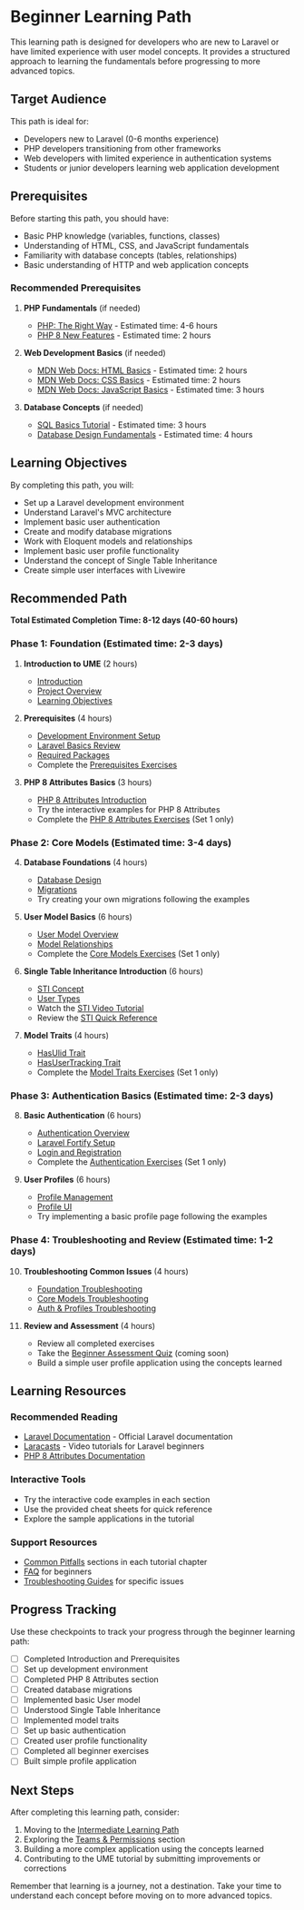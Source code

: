 # Beginner Learning Path

<link rel="stylesheet" href="../assets/css/styles.css">

This learning path is designed for developers who are new to Laravel or have limited experience with user model concepts. It provides a structured approach to learning the fundamentals before progressing to more advanced topics.

## Target Audience

This path is ideal for:
- Developers new to Laravel (0-6 months experience)
- PHP developers transitioning from other frameworks
- Web developers with limited experience in authentication systems
- Students or junior developers learning web application development

## Prerequisites

Before starting this path, you should have:
- Basic PHP knowledge (variables, functions, classes)
- Understanding of HTML, CSS, and JavaScript fundamentals
- Familiarity with database concepts (tables, relationships)
- Basic understanding of HTTP and web application concepts

### Recommended Prerequisites

1. **PHP Fundamentals** (if needed)
   - [PHP: The Right Way](https://phptherightway.com/) - Estimated time: 4-6 hours
   - [PHP 8 New Features](https://www.php.net/releases/8.0/en.php) - Estimated time: 2 hours

2. **Web Development Basics** (if needed)
   - [MDN Web Docs: HTML Basics](https://developer.mozilla.org/en-US/docs/Learn/Getting_started_with_the_web/HTML_basics) - Estimated time: 2 hours
   - [MDN Web Docs: CSS Basics](https://developer.mozilla.org/en-US/docs/Learn/Getting_started_with_the_web/CSS_basics) - Estimated time: 2 hours
   - [MDN Web Docs: JavaScript Basics](https://developer.mozilla.org/en-US/docs/Learn/Getting_started_with_the_web/JavaScript_basics) - Estimated time: 3 hours

3. **Database Concepts** (if needed)
   - [SQL Basics Tutorial](https://www.w3schools.com/sql/) - Estimated time: 3 hours
   - [Database Design Fundamentals](https://www.tutorialspoint.com/dbms/index.htm) - Estimated time: 4 hours

## Learning Objectives

By completing this path, you will:
- Set up a Laravel development environment
- Understand Laravel's MVC architecture
- Implement basic user authentication
- Create and modify database migrations
- Work with Eloquent models and relationships
- Implement basic user profile functionality
- Understand the concept of Single Table Inheritance
- Create simple user interfaces with Livewire

## Recommended Path

**Total Estimated Completion Time: 8-12 days (40-60 hours)**

### Phase 1: Foundation (Estimated time: 2-3 days)

1. **Introduction to UME** (2 hours)
   - [Introduction](../010-introduction/000-index.md)
   - [Project Overview](../010-introduction/010-project-overview.md)
   - [Learning Objectives](../010-introduction/030-learning-objectives.md)

2. **Prerequisites** (4 hours)
   - [Development Environment Setup](../020-prerequisites/010-development-environment.md)
   - [Laravel Basics Review](../020-prerequisites/020-laravel-basics-review.md)
   - [Required Packages](../020-prerequisites/030-required-packages.md)
   - Complete the [Prerequisites Exercises](../060-exercises/020-prerequisites-exercises.md)

3. **PHP 8 Attributes Basics** (3 hours)
   - [PHP 8 Attributes Introduction](../050-implementation/010-phase0-foundation/060-php8-attributes.md)
   - Try the interactive examples for PHP 8 Attributes
   - Complete the [PHP 8 Attributes Exercises](../060-exercises/040-010-php8-attributes-exercises.md) (Set 1 only)

### Phase 2: Core Models (Estimated time: 3-4 days)

4. **Database Foundations** (4 hours)
   - [Database Design](../050-implementation/020-phase1-core-models/010-database-design.md)
   - [Migrations](../050-implementation/020-phase1-core-models/020-migrations.md)
   - Try creating your own migrations following the examples

5. **User Model Basics** (6 hours)
   - [User Model Overview](../050-implementation/020-phase1-core-models/030-user-model-overview.md)
   - [Model Relationships](../050-implementation/020-phase1-core-models/040-model-relationships.md)
   - Complete the [Core Models Exercises](../060-exercises/040-020-core-models-exercises.md) (Set 1 only)

6. **Single Table Inheritance Introduction** (6 hours)
   - [STI Concept](../050-implementation/020-phase1-core-models/050-single-table-inheritance.md)
   - [User Types](../050-implementation/020-phase1-core-models/060-user-types.md)
   - Watch the [STI Video Tutorial](../assets/020-visual-aids/040-video-tutorials/single-table-inheritance.md)
   - Review the [STI Quick Reference](../assets/020-visual-aids/010-cheat-sheets/single-table-inheritance.md)

7. **Model Traits** (4 hours)
   - [HasUlid Trait](../050-implementation/020-phase1-core-models/070-has-ulid-trait.md)
   - [HasUserTracking Trait](../050-implementation/020-phase1-core-models/080-has-user-tracking-trait.md)
   - Complete the [Model Traits Exercises](../060-exercises/040-030-model-traits-exercises.md) (Set 1 only)

### Phase 3: Authentication Basics (Estimated time: 2-3 days)

8. **Basic Authentication** (6 hours)
   - [Authentication Overview](../050-implementation/030-phase2-auth-profiles/010-authentication-overview.md)
   - [Laravel Fortify Setup](../050-implementation/030-phase2-auth-profiles/020-fortify-setup.md)
   - [Login and Registration](../050-implementation/030-phase2-auth-profiles/030-login-registration.md)
   - Complete the [Authentication Exercises](../060-exercises/040-040-authentication-exercises.md) (Set 1 only)

9. **User Profiles** (6 hours)
   - [Profile Management](../050-implementation/030-phase2-auth-profiles/050-profile-management.md)
   - [Profile UI](../050-implementation/030-phase2-auth-profiles/060-profile-ui.md)
   - Try implementing a basic profile page following the examples

### Phase 4: Troubleshooting and Review (Estimated time: 1-2 days)

10. **Troubleshooting Common Issues** (4 hours)
    - [Foundation Troubleshooting](../150-troubleshooting/010-phase0-foundation-troubleshooting.md)
    - [Core Models Troubleshooting](../150-troubleshooting/020-phase1-core-models-troubleshooting.md)
    - [Auth & Profiles Troubleshooting](../150-troubleshooting/030-phase2-auth-profile-troubleshooting.md)

11. **Review and Assessment** (4 hours)
    - Review all completed exercises
    - Take the [Beginner Assessment Quiz](#) (coming soon)
    - Build a simple user profile application using the concepts learned

## Learning Resources

### Recommended Reading
- [Laravel Documentation](https://laravel.com/docs) - Official Laravel documentation
- [Laracasts](https://laracasts.com) - Video tutorials for Laravel beginners
- [PHP 8 Attributes Documentation](https://www.php.net/manual/en/language.attributes.php)

### Interactive Tools
- Try the interactive code examples in each section
- Use the provided cheat sheets for quick reference
- Explore the sample applications in the tutorial

### Support Resources
- [Common Pitfalls](#) sections in each tutorial chapter
- [FAQ](#) for beginners
- [Troubleshooting Guides](#) for specific issues

## Progress Tracking

Use these checkpoints to track your progress through the beginner learning path:

- [ ] Completed Introduction and Prerequisites
- [ ] Set up development environment
- [ ] Completed PHP 8 Attributes section
- [ ] Created database migrations
- [ ] Implemented basic User model
- [ ] Understood Single Table Inheritance
- [ ] Implemented model traits
- [ ] Set up basic authentication
- [ ] Created user profile functionality
- [ ] Completed all beginner exercises
- [ ] Built simple profile application

## Next Steps

After completing this learning path, consider:

1. Moving to the [Intermediate Learning Path](020-intermediate-learning-path.md)
2. Exploring the [Teams & Permissions](../050-implementation/040-phase3-teams-permissions/000-index.md) section
3. Building a more complex application using the concepts learned
4. Contributing to the UME tutorial by submitting improvements or corrections

Remember that learning is a journey, not a destination. Take your time to understand each concept before moving on to more advanced topics.
